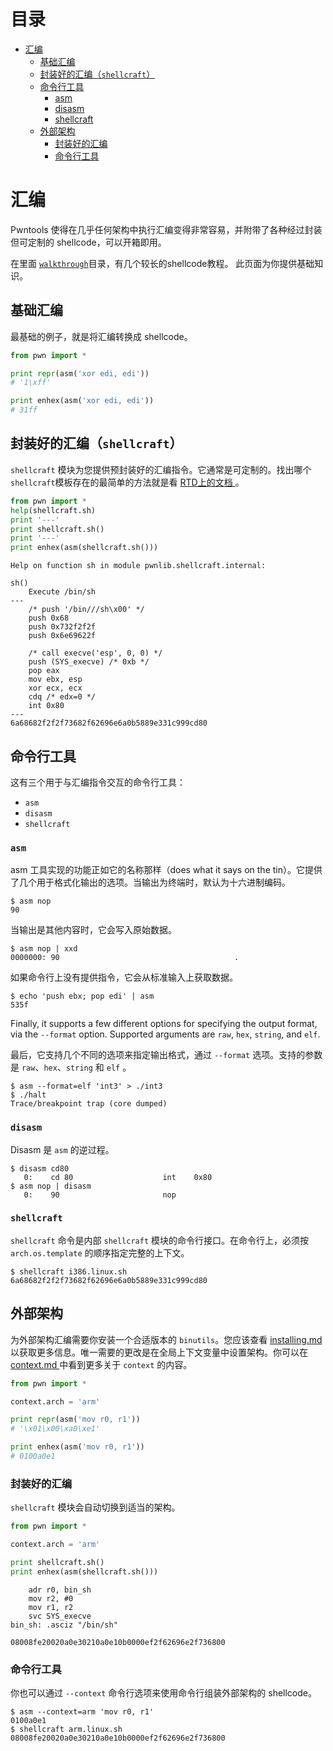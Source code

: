 目录
=================

  * [汇编](#汇编)
    * [基础汇编](#基础汇编)
    * [封装好的汇编（`shellcraft`）](#封装好的汇编shellcraft)
    * [命令行工具](#命令行工具)
      * [asm ](#asm)
      * [disasm ](#disasm)
      * [shellcraft ](#shellcraft)
    * [外部架构](#外部架构)
      * [封装好的汇编](#封装好的汇编)
      * [命令行工具](#命令行工具-1)

# 汇编

Pwntools 使得在几乎任何架构中执行汇编变得非常容易，并附带了各种经过封装但可定制的 shellcode，可以开箱即用。 

在里面 [`walkthrough`](https://github.com/Gallopsled/pwntools-tutorial/blob/master/walkthrough)目录，有几个较长的shellcode教程。  此页面为你提供基础知识。 

## 基础汇编

最基础的例子，就是将汇编转换成 shellcode。 

```py
from pwn import *

print repr(asm('xor edi, edi'))
# '1\xff'

print enhex(asm('xor edi, edi'))
# 31ff
```

## 封装好的汇编（`shellcraft`）

`shellcraft` 模块为您提供预封装好的汇编指令。它通常是可定制的。找出哪个`shellcraft`模板存在的最简单的方法就是看 [RTD上的文档 ](https://pwntools.readthedocs.org/en/latest/shellcraft.html)。

```py
from pwn import *
help(shellcraft.sh)
print '---'
print shellcraft.sh()
print '---'
print enhex(asm(shellcraft.sh()))
```
```
Help on function sh in module pwnlib.shellcraft.internal:

sh()
    Execute /bin/sh
---
    /* push '/bin///sh\x00' */
    push 0x68
    push 0x732f2f2f
    push 0x6e69622f

    /* call execve('esp', 0, 0) */
    push (SYS_execve) /* 0xb */
    pop eax
    mov ebx, esp
    xor ecx, ecx
    cdq /* edx=0 */
    int 0x80
---
6a68682f2f2f73682f62696e6a0b5889e331c999cd80
```

## 命令行工具

这有三个用于与汇编指令交互的命令行工具： 

- `asm`
- `disasm`
- `shellcraft`

### `asm`

asm 工具实现的功能正如它的名称那样（does what it says on the tin）。它提供了几个用于格式化输出的选项。当输出为终端时，默认为十六进制编码。

```
$ asm nop
90
```

当输出是其他内容时，它会写入原始数据。 

```
$ asm nop | xxd
0000000: 90                                       .
```

如果命令行上没有提供指令，它会从标准输入上获取数据。 

```
$ echo 'push ebx; pop edi' | asm
535f
```

Finally, it supports a few different options for specifying the output format, via the `--format` option.  Supported arguments are `raw`, `hex`, `string`, and `elf`.

最后，它支持几个不同的选项来指定输出格式，通过 `--format` 选项。支持的参数是 `raw`、`hex`、`string` 和 `elf` 。

```
$ asm --format=elf 'int3' > ./int3
$ ./halt
Trace/breakpoint trap (core dumped)
```

### `disasm`

Disasm 是 `asm` 的逆过程。

```
$ disasm cd80
   0:    cd 80                    int    0x80
$ asm nop | disasm
   0:    90                       nop
```

### `shellcraft`

 `shellcraft` 命令是内部 `shellcraft` 模块的命令行接口。在命令行上，必须按 `arch.os.template` 的顺序指定完整的上下文。

```
$ shellcraft i386.linux.sh
6a68682f2f2f73682f62696e6a0b5889e331c999cd80
```

## 外部架构

为外部架构汇编需要你安装一个合适版本的 `binutils`。您应该查看 [installing.md ](https://github.com/Gallopsled/pwntools-tutorial/blob/master/installing.md)以获取更多信息。唯一需要的更改是在全局上下文变量中设置架构。你可以在 [context.md ](https://github.com/Gallopsled/pwntools-tutorial/blob/master/context.md)中看到更多关于 `context` 的内容。 

```py
from pwn import *

context.arch = 'arm'

print repr(asm('mov r0, r1'))
# '\x01\x00\xa0\xe1'

print enhex(asm('mov r0, r1'))
# 0100a0e1
```

### 封装好的汇编

`shellcraft` 模块会自动切换到适当的架构。 

```py
from pwn import *

context.arch = 'arm'

print shellcraft.sh()
print enhex(asm(shellcraft.sh()))
```
```
    adr r0, bin_sh
    mov r2, #0
    mov r1, r2
    svc SYS_execve
bin_sh: .asciz "/bin/sh"

08008fe20020a0e30210a0e10b0000ef2f62696e2f736800
```

### 命令行工具

你也可以通过 `--context` 命令行选项来使用命令行组装外部架构的 shellcode。 

```
$ asm --context=arm 'mov r0, r1'
0100a0e1
$ shellcraft arm.linux.sh
08008fe20020a0e30210a0e10b0000ef2f62696e2f736800
```
